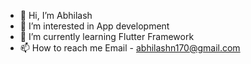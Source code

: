 - 👋 Hi, I’m Abhilash
- 👀 I’m interested in App development 
- 🌱 I’m currently learning Flutter Framework
- 📫 How to reach me Email - abhilashn170@gmail.com 

<!---
Abhiabhi07/Abhiabhi07 is a ✨ special ✨ repository because its `README.md` (this file) appears on your GitHub profile.
You can click the Preview link to take a look at your changes.
--->
